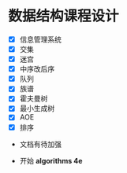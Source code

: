 # 数据结构课程设计
- [x] 信息管理系统 
- [x] 交集
- [x] 迷宫
- [x] 中序改后序
- [x] 队列
- [x] 族谱 
- [x] 霍夫曼树
- [x] 最小生成树 
- [x] AOE
- [x] 排序

- 文档有待加强

- 开始 **algorithms 4e**



